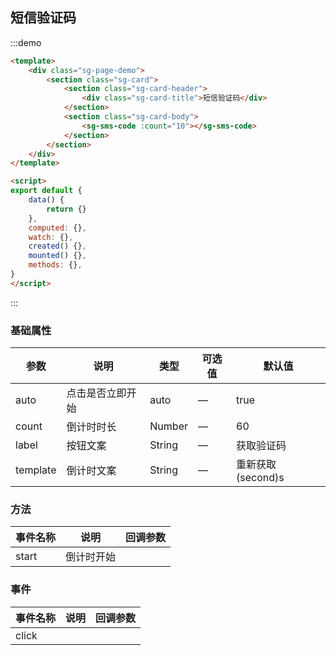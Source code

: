## 短信验证码
:::demo
```html
<template>
    <div class="sg-page-demo">
        <section class="sg-card">
            <section class="sg-card-header">
                <div class="sg-card-title">短信验证码</div>
            </section>
            <section class="sg-card-body">
                <sg-sms-code :count="10"></sg-sms-code>
            </section>
        </section>
    </div>
</template>

<script>
export default {
    data() {
        return {}
    },
    computed: {},
    watch: {},
    created() {},
    mounted() {},
    methods: {},
}
</script>
```
:::

### 基础属性

| 参数     | 说明             | 类型   | 可选值 | 默认值            |
| -------- | ---------------- | ------ | ------ | ----------------- |
| auto     | 点击是否立即开始 | auto   | —      | true              |
| count    | 倒计时时长       | Number | —      | 60                |
| label    | 按钮文案         | String | —      | 获取验证码        |
| template | 倒计时文案       | String | —      | 重新获取(second)s |

### 方法

| 事件名称 | 说明       | 回调参数 |
| -------- | ---------- | -------- |
| start    | 倒计时开始 |          |

### 事件

| 事件名称 | 说明 | 回调参数 |
| -------- | ---- | -------- |
| click    |      |          |